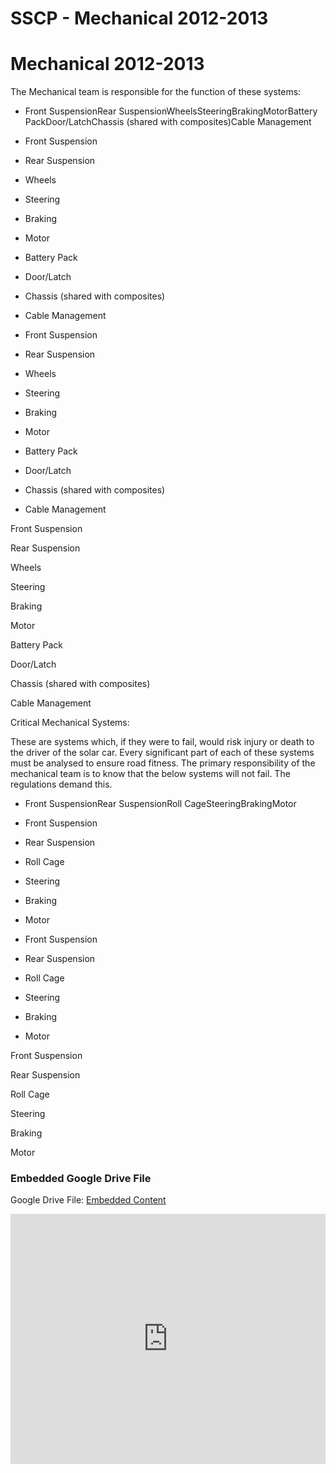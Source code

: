 # SSCP - Mechanical 2012-2013

# Mechanical 2012-2013

The Mechanical team is responsible for the function of these systems:

* Front SuspensionRear SuspensionWheelsSteeringBrakingMotorBattery PackDoor/LatchChassis (shared with composites)Cable Management
* Front Suspension
* Rear Suspension
* Wheels
* Steering
* Braking
* Motor
* Battery Pack
* Door/Latch
* Chassis (shared with composites)
* Cable Management

* Front Suspension
* Rear Suspension
* Wheels
* Steering
* Braking
* Motor
* Battery Pack
* Door/Latch
* Chassis (shared with composites)
* Cable Management

Front Suspension

Rear Suspension

Wheels

Steering

Braking

Motor

Battery Pack

Door/Latch

Chassis (shared with composites)

Cable Management

Critical Mechanical Systems:

These are systems which, if they were to fail, would risk injury or death to the driver of the solar car. Every significant part of each of these systems must be analysed to ensure road fitness. The primary responsibility of the mechanical team is to know that the below systems will not fail. The regulations demand this.

* Front SuspensionRear SuspensionRoll CageSteeringBrakingMotor
* Front Suspension
* Rear Suspension
* Roll Cage
* Steering
* Braking
* Motor

* Front Suspension
* Rear Suspension
* Roll Cage
* Steering
* Braking
* Motor

Front Suspension

Rear Suspension

Roll Cage

Steering

Braking

Motor

[](https://drive.google.com/folderview?id=1xiifA_M7jzMO78cm1bC6hubQ582cEGSp)

### Embedded Google Drive File

Google Drive File: [Embedded Content](https://drive.google.com/embeddedfolderview?id=1xiifA_M7jzMO78cm1bC6hubQ582cEGSp#list)

<iframe width="100%" height="400" src="https://drive.google.com/embeddedfolderview?id=1xiifA_M7jzMO78cm1bC6hubQ582cEGSp#list" frameborder="0"></iframe>

